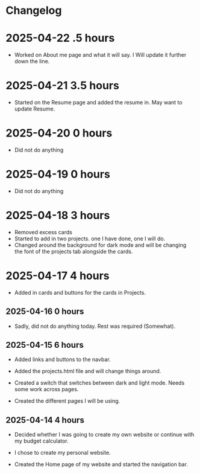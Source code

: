 # Changelog

# 2025-04-22 .5 hours

- Worked on About me page and what it will say. I Will update it further down the line.

# 2025-04-21 3.5 hours

- Started on the Resume page and added the resume in. May want to update Resume.

# 2025-04-20 0 hours

- Did not do anything

# 2025-04-19 0 hours

- Did not do anything

# 2025-04-18 3 hours

- Removed excess cards  
- Started to add in two projects. one I have done, one I will do.
- Changed around the background for dark mode and will be changing the font of the projects tab alongside the cards.

# 2025-04-17 4 hours

- Added in cards and buttons for the cards in Projects.

## 2025-04-16 0 hours

- Sadly, did not do anything today. Rest was required (Somewhat).

## 2025-04-15 6 hours

- Added links and buttons to the navbar.

- Added the projects.html file and will change things around.

- Created a switch that switches between dark and light mode. Needs some work across pages.

- Created the different pages I will be using.

## 2025-04-14 4 hours

- Decided whether I was going to create my own website or continue with my budget calculator. 

- I chose to create my personal website.

- Created the Home page of my website and started the navigation bar.

